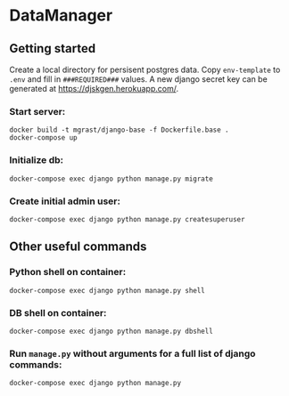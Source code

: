 # DataManager
 
## Getting started

Create a local directory for persisent postgres data. Copy `env-template` to `.env` and fill in `###REQUIRED###` values. A new django secret key can be generated at https://djskgen.herokuapp.com/.

### Start server:
```
docker build -t mgrast/django-base -f Dockerfile.base .
docker-compose up
```

### Initialize db:
```docker-compose exec django python manage.py migrate```

### Create initial admin user:
```docker-compose exec django python manage.py createsuperuser``` 


## Other useful commands

### Python shell on container:
```docker-compose exec django python manage.py shell```

### DB shell on container:    
```docker-compose exec django python manage.py dbshell```

### Run `manage.py` without arguments for a full list of django commands:
```docker-compose exec django python manage.py```



